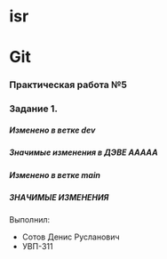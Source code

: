 # isr
# Git
### Практическая работа №5
### Задание 1.
##### Изменено в ветке dev
##### Значимые изменения в ДЭВЕ ААААА
##### Изменено в ветке main
##### ЗНАЧИМЫЕ ИЗМЕНЕНИЯ

Выполнил:
* Сотов Денис Русланович
* УВП-311
